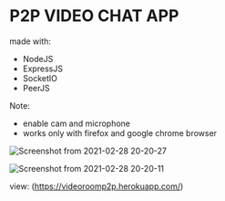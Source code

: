 # P2P VIDEO CHAT APP

made with: 
  * NodeJS 
  * ExpressJS 
  * SocketIO 
  * PeerJS

Note: 
  * enable cam and microphone
  * works only with firefox and google chrome browser

![Screenshot from 2021-02-28 20-20-27](https://user-images.githubusercontent.com/52494718/109430728-19b95900-7a03-11eb-9f9f-70b78ac7ff80.png)

![Screenshot from 2021-02-28 20-20-11](https://user-images.githubusercontent.com/52494718/109430781-45d4da00-7a03-11eb-890b-139ac0deec91.png)


view:  (https://videoroomp2p.herokuapp.com/)

